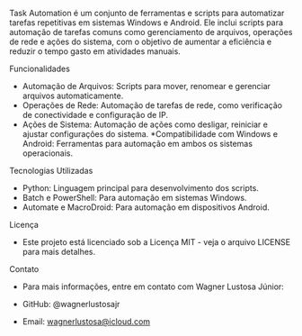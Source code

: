 Task Automation é um conjunto de ferramentas e scripts para automatizar tarefas repetitivas em sistemas Windows e Android. Ele inclui scripts para automação de tarefas comuns como gerenciamento de arquivos, operações de rede e ações do sistema, com o objetivo de aumentar a eficiência e reduzir o tempo gasto em atividades manuais.

Funcionalidades
* Automação de Arquivos: Scripts para mover, renomear e gerenciar arquivos automaticamente.
* Operações de Rede: Automação de tarefas de rede, como verificação de conectividade e configuração de IP.
* Ações de Sistema: Automação de ações como desligar, reiniciar e ajustar configurações do sistema.
*Compatibilidade com Windows e Android: Ferramentas para automação em ambos os sistemas operacionais.

Tecnologias Utilizadas
* Python: Linguagem principal para desenvolvimento dos scripts.
* Batch e PowerShell: Para automação em sistemas Windows.
* Automate e MacroDroid: Para automação em dispositivos Android.

Licença
* Este projeto está licenciado sob a Licença MIT - veja o arquivo LICENSE para mais detalhes.

 Contato
* Para mais informações, entre em contato com Wagner Lustosa Júnior:

* GitHub: @wagnerlustosajr
* Email: wagnerlustosa@icloud.com
